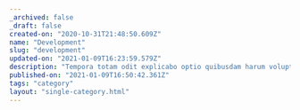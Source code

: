 ```yaml
---
_archived: false
_draft: false
created-on: "2020-10-31T21:48:50.609Z"
name: "Development"
slug: "development"
updated-on: "2021-01-09T16:23:59.579Z"
description: "Tempora totam odit explicabo optio quibusdam harum voluptates.\nAut ut deleniti illum.\nEt consectetur unde iure enim ratione.\nUt quas ratione veritatis itaque nulla inventore excepturi ratione quas.\nVoluptatibus nostrum qui.\nLibero et hic tenetur delectus minus repel"
published-on: "2021-01-09T16:50:42.361Z"
tags: "category"
layout: "single-category.html"
---
```



